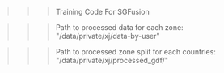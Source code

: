 >>> Training Code For SGFusion

>>> Path to processed data for each zone: "/data/private/xj/data-by-user"

>>> Path to processed zone split for each countries: "/data/private/xj/processed_gdf/"
